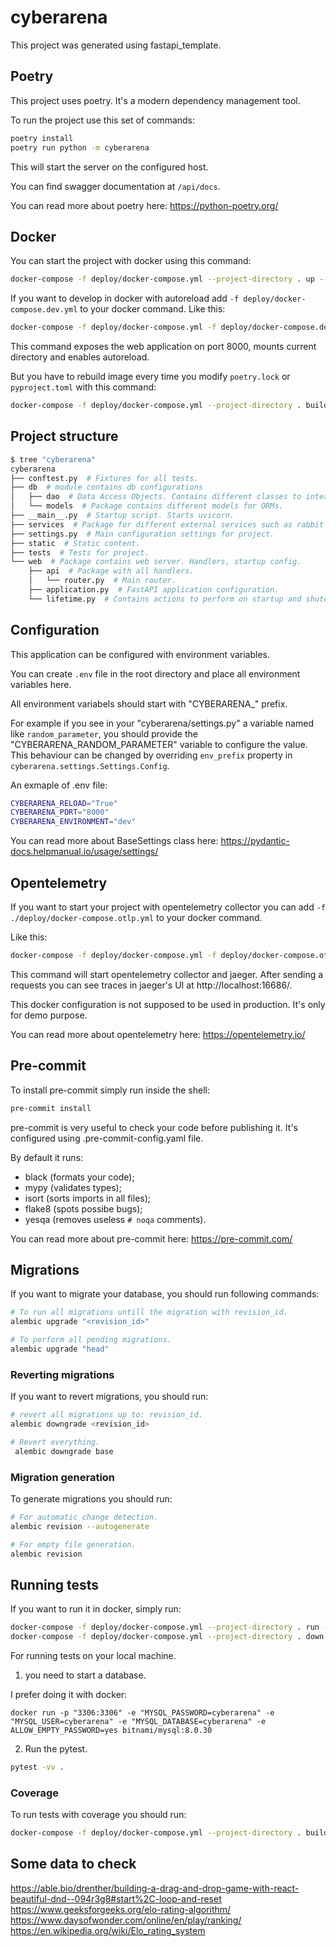 # cyberarena

This project was generated using fastapi_template.

## Poetry

This project uses poetry. It's a modern dependency management
tool.

To run the project use this set of commands:

```bash
poetry install
poetry run python -m cyberarena
```

This will start the server on the configured host.

You can find swagger documentation at `/api/docs`.

You can read more about poetry here: https://python-poetry.org/

## Docker

You can start the project with docker using this command:

```bash
docker-compose -f deploy/docker-compose.yml --project-directory . up --build
```

If you want to develop in docker with autoreload add `-f deploy/docker-compose.dev.yml`
to your docker command.
Like this:

```bash
docker-compose -f deploy/docker-compose.yml -f deploy/docker-compose.dev.yml --project-directory . up
```

This command exposes the web application on port 8000, mounts current directory and
enables autoreload.

But you have to rebuild image every time you modify `poetry.lock` or `pyproject.toml`
with this command:

```bash
docker-compose -f deploy/docker-compose.yml --project-directory . build
```

## Project structure

```bash
$ tree "cyberarena"
cyberarena
├── conftest.py  # Fixtures for all tests.
├── db  # module contains db configurations
│   ├── dao  # Data Access Objects. Contains different classes to inteact with database.
│   └── models  # Package contains different models for ORMs.
├── __main__.py  # Startup script. Starts uvicorn.
├── services  # Package for different external services such as rabbit or redis etc.
├── settings.py  # Main configuration settings for project.
├── static  # Static content.
├── tests  # Tests for project.
└── web  # Package contains web server. Handlers, startup config.
    ├── api  # Package with all handlers.
    │   └── router.py  # Main router.
    ├── application.py  # FastAPI application configuration.
    └── lifetime.py  # Contains actions to perform on startup and shutdown.
```

## Configuration

This application can be configured with environment variables.

You can create `.env` file in the root directory and place all
environment variables here.

All environment variabels should start with "CYBERARENA_" prefix.

For example if you see in your "cyberarena/settings.py" a variable named like
`random_parameter`, you should provide the "CYBERARENA_RANDOM_PARAMETER"
variable to configure the value. This behaviour can be changed by
overriding `env_prefix` property
in `cyberarena.settings.Settings.Config`.

An exmaple of .env file:

```bash
CYBERARENA_RELOAD="True"
CYBERARENA_PORT="8000"
CYBERARENA_ENVIRONMENT="dev"
```

You can read more about BaseSettings class
here: https://pydantic-docs.helpmanual.io/usage/settings/

## Opentelemetry

If you want to start your project with opentelemetry collector
you can add `-f ./deploy/docker-compose.otlp.yml` to your docker command.

Like this:

```bash
docker-compose -f deploy/docker-compose.yml -f deploy/docker-compose.otlp.yml --project-directory . up
```

This command will start opentelemetry collector and jaeger.
After sending a requests you can see traces in jaeger's UI
at http://localhost:16686/.

This docker configuration is not supposed to be used in production.
It's only for demo purpose.

You can read more about opentelemetry here: https://opentelemetry.io/

## Pre-commit

To install pre-commit simply run inside the shell:

```bash
pre-commit install
```

pre-commit is very useful to check your code before publishing it.
It's configured using .pre-commit-config.yaml file.

By default it runs:

* black (formats your code);
* mypy (validates types);
* isort (sorts imports in all files);
* flake8 (spots possibe bugs);
* yesqa (removes useless `# noqa` comments).

You can read more about pre-commit here: https://pre-commit.com/

## Migrations

If you want to migrate your database, you should run following commands:

```bash
# To run all migrations untill the migration with revision_id.
alembic upgrade "<revision_id>"

# To perform all pending migrations.
alembic upgrade "head"
```

### Reverting migrations

If you want to revert migrations, you should run:

```bash
# revert all migrations up to: revision_id.
alembic downgrade <revision_id>

# Revert everything.
 alembic downgrade base
```

### Migration generation

To generate migrations you should run:

```bash
# For automatic change detection.
alembic revision --autogenerate

# For empty file generation.
alembic revision
```

## Running tests

If you want to run it in docker, simply run:

```bash
docker-compose -f deploy/docker-compose.yml --project-directory . run --rm api pytest -vv .
docker-compose -f deploy/docker-compose.yml --project-directory . down
```

For running tests on your local machine.

1. you need to start a database.

I prefer doing it with docker:

```
docker run -p "3306:3306" -e "MYSQL_PASSWORD=cyberarena" -e "MYSQL_USER=cyberarena" -e "MYSQL_DATABASE=cyberarena" -e ALLOW_EMPTY_PASSWORD=yes bitnami/mysql:8.0.30
```

2. Run the pytest.

```bash
pytest -vv .
```

### Coverage

To run tests with coverage you should run:

```bash
docker-compose -f deploy/docker-compose.yml --project-directory . build; docker-compose -f deploy/docker-compose.yml  --project-directory . run -v "$PWD/cov:/app/src/cov" --rm api pytest --cov=cyberarena/ --cov-report term-missing:skip-covered --cov-report html:cov/cov_html -vv .; docker-compose -f deploy/docker-compose.yml --project-directory . down
```


## Some data to check

https://able.bio/drenther/building-a-drag-and-drop-game-with-react-beautiful-dnd--094r3g8#start%2C-loop-and-reset
https://www.geeksforgeeks.org/elo-rating-algorithm/
https://www.daysofwonder.com/online/en/play/ranking/
https://en.wikipedia.org/wiki/Elo_rating_system
